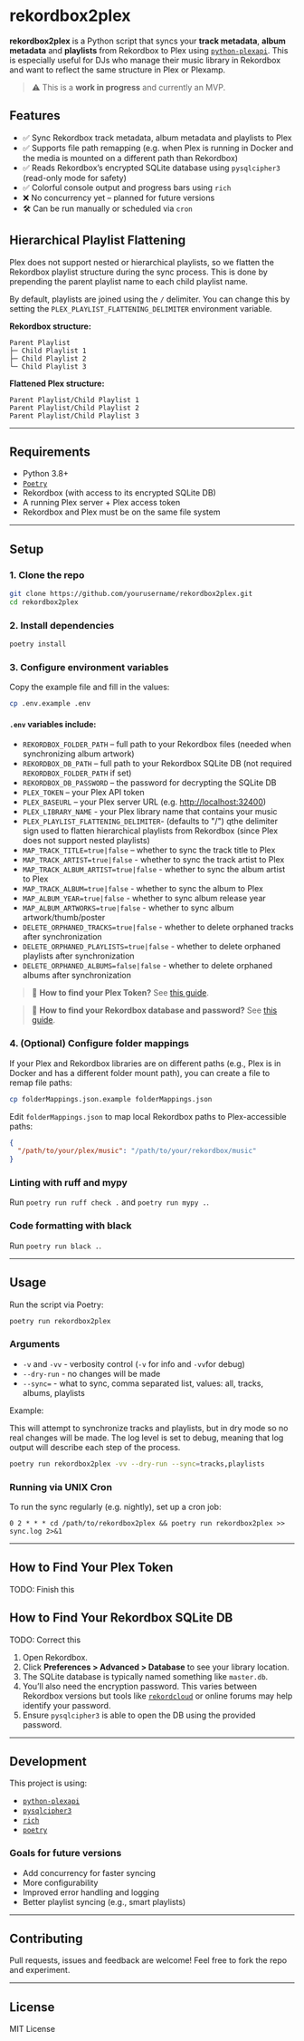 # rekordbox2plex

**rekordbox2plex** is a Python script that syncs your **track metadata**, **album metadata** and **playlists** from Rekordbox to Plex using [`python-plexapi`](https://github.com/pkkid/python-plexapi). This is especially useful for DJs who manage their music library in Rekordbox and want to reflect the same structure in Plex or Plexamp.

> ⚠️ This is a **work in progress** and currently an MVP.

## Features

* ✅ Sync Rekordbox track metadata, album metadata and playlists to Plex
* ✅ Supports file path remapping (e.g. when Plex is running in Docker and the media is mounted on a different path than Rekordbox)
* ✅ Reads Rekordbox’s encrypted SQLite database using `pysqlcipher3` (read-only mode for safety)
* ✅ Colorful console output and progress bars using `rich`
* ❌ No concurrency yet – planned for future versions
* 🛠️ Can be run manually or scheduled via `cron`

## Hierarchical Playlist Flattening

Plex does not support nested or hierarchical playlists, so we flatten the Rekordbox playlist structure during the sync process. This is done by prepending the parent playlist name to each child playlist name.

By default, playlists are joined using the `/` delimiter. You can change this by setting the `PLEX_PLAYLIST_FLATTENING_DELIMITER` environment variable.

**Rekordbox structure:**

```
Parent Playlist
├─ Child Playlist 1
├─ Child Playlist 2
└─ Child Playlist 3
```

**Flattened Plex structure:**

```
Parent Playlist/Child Playlist 1
Parent Playlist/Child Playlist 2
Parent Playlist/Child Playlist 3
```

---

## Requirements

* Python 3.8+
* [`Poetry`](https://python-poetry.org/)
* Rekordbox (with access to its encrypted SQLite DB)
* A running Plex server + Plex access token
* Rekordbox and Plex must be on the same file system

---

## Setup

### 1. Clone the repo

```bash
git clone https://github.com/yourusername/rekordbox2plex.git
cd rekordbox2plex
```

### 2. Install dependencies

```bash
poetry install
```

### 3. Configure environment variables

Copy the example file and fill in the values:

```bash
cp .env.example .env
```

#### `.env` variables include:

* `REKORDBOX_FOLDER_PATH` – full path to your Rekordbox files (needed when synchronizing album artwork)
* `REKORDBOX_DB_PATH` – full path to your Rekordbox SQLite DB (not required `REKORDBOX_FOLDER_PATH` if set)
* `REKORDBOX_DB_PASSWORD` – the password for decrypting the SQLite DB
* `PLEX_TOKEN` – your Plex API token
* `PLEX_BASEURL` – your Plex server URL (e.g. [http://localhost:32400](http://localhost:32400))
* `PLEX_LIBRARY_NAME` - your Plex library name that contains your music
* `PLEX_PLAYLIST_FLATTENING_DELIMITER`- (defaults to "/") qthe delimiter sign used to flatten hierarchical playlists from Rekordbox (since Plex does not support nested playlists)
* `MAP_TRACK_TITLE=true|false` – whether to sync the track title to Plex
* `MAP_TRACK_ARTIST=true|false` - whether to sync the track artist to Plex
* `MAP_TRACK_ALBUM_ARTIST=true|false` - whether to sync the album artist to Plex
* `MAP_TRACK_ALBUM=true|false` - whether to sync the album to Plex
* `MAP_ALBUM_YEAR=true|false` - whether to sync album release year
* `MAP_ALBUM_ARTWORKS=true|false` - whether to sync album artwork/thumb/poster
* `DELETE_ORPHANED_TRACKS=true|false` - whether to delete orphaned tracks after synchronization
* `DELETE_ORPHANED_PLAYLISTS=true|false` - whether to delete orphaned playlists after synchronization
* `DELETE_ORPHANED_ALBUMS=false|false` - whether to delete orphaned albums after synchronization


> 🔐 **How to find your Plex Token?**
> See [this guide](#how-to-find-your-plex-token).

> 🔐 **How to find your Rekordbox database and password?**
> See [this guide](#how-to-find-your-rekordbox-sqlite-db).

### 4. (Optional) Configure folder mappings
If your Plex and Rekordbox libraries are on different paths (e.g., Plex is in Docker and has a different folder mount path), you can create a file to remap file paths:

```bash
cp folderMappings.json.example folderMappings.json
```

Edit `folderMappings.json` to map local Rekordbox paths to Plex-accessible paths:

```json
{
  "/path/to/your/plex/music": "/path/to/your/rekordbox/music"
}
```

### Linting with ruff and mypy
Run `poetry run ruff check .` and `poetry run mypy .`.

### Code formatting with black
Run `poetry run black .`.

---

## Usage

Run the script via Poetry:

```bash
poetry run rekordbox2plex
```

### Arguments
* `-v` and `-vv` - verbosity control (`-v` for info and `-vv`for debug)
* `--dry-run` - no changes will be made
* `--sync=` - what to sync, comma separated list, values: all, tracks, albums, playlists

Example:

This will attempt to synchronize tracks and playlists, but in dry mode so no real changes will be made. The log level is set to debug, meaning that log output will describe each step of the process.
```bash
poetry run rekordbox2plex -vv --dry-run --sync=tracks,playlists
```

### Running via UNIX Cron
To run the sync regularly (e.g. nightly), set up a cron job:

```cron
0 2 * * * cd /path/to/rekordbox2plex && poetry run rekordbox2plex >> sync.log 2>&1
```

---

## How to Find Your Plex Token

TODO: Finish this

## How to Find Your Rekordbox SQLite DB

TODO: Correct this

1. Open Rekordbox.
2. Click **Preferences > Advanced > Database** to see your library location.
3. The SQLite database is typically named something like `master.db`.
4. You’ll also need the encryption password. This varies between Rekordbox versions but tools like [`rekordcloud`](https://rekord.cloud/) or online forums may help identify your password.
5. Ensure `pysqlcipher3` is able to open the DB using the provided password.

---

## Development

This project is using:

* [`python-plexapi`](https://github.com/pkkid/python-plexapi)
* [`pysqlcipher3`](https://pypi.org/project/pysqlcipher3/)
* [`rich`](https://github.com/Textualize/rich)
* [`poetry`](https://python-poetry.org/)

### Goals for future versions

* Add concurrency for faster syncing
* More configurability
* Improved error handling and logging
* Better playlist syncing (e.g., smart playlists)

---

## Contributing

Pull requests, issues and feedback are welcome! Feel free to fork the repo and experiment.

---

## License

MIT License
